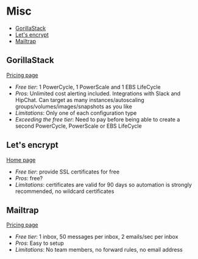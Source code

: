 # Misc

<!-- TOC depthFrom:2 -->

- [GorillaStack](#gorillastack)
- [Let's encrypt](#lets-encrypt)
- [Mailtrap](#mailtrap)

<!-- /TOC -->

## GorillaStack

[Pricing page](https://www.gorillastack.com/pricing)

* *Free tier*: 1 PowerCycle, 1 PowerScale and 1 EBS LifeCycle
* *Pros*: Unlimited cost alerting included. Integrations with Slack and HipChat. Can target as many instances/autoscaling groups/volumes/images/snapshots as you like 
* *Limitations*: Only one of each configuration type
* *Exceeding the free tier*: Need to pay before being able to create a second PowerCycle, PowerScale or EBS LifeCycle

## Let's encrypt

[Home page](https://letsencrypt.org/)

* *Free tier*: provide SSL certificates for free
* *Pros*: free?
* *Limitations*: certificates are valid for 90 days so automation is strongly recommended, no wildcard certificates

## Mailtrap

[Pricing page](https://mailtrap.io/pricing)

* *Free tier*: 1 inbox, 50 messages per inbox, 2 emails/sec per inbox
* *Pros*: Easy to setup
* *Limitations*: No team members, no forward rules, no email address
